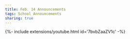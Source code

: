 ```yaml
---
title: Feb. 14 Announcements
tags: School Announcements
sharing: true
---
```

<div>{%- include extensions/youtube.html id='7bvbZaaZV1c' -%}</div>